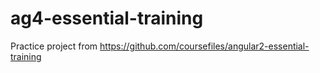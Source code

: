# ag4-essential-training
Practice project from https://github.com/coursefiles/angular2-essential-training
